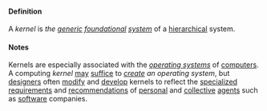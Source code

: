 #### Definition

A *kernel* is *the [generic](https://github.com/gcassel/Modular-Organizing-Terminology/blob/master/terms/generic.md) [foundational](https://github.com/gcassel/Modular-Organizing-Terminology/blob/master/terms/base.md) [system](https://github.com/gcassel/Modular-Organizing-Terminology/blob/master/terms/system.md)* of a [hierarchical](https://github.com/gcassel/Modular-Organizing-Terminology/blob/master/terms/hierarchy.md) system.

#### Notes

Kernels are especially associated with the *[operating systems](https://github.com/gcassel/Modular-Organizing-Terminology/blob/master/compound-terms/operating-system.md)* of [computers](https://github.com/gcassel/Modular-Organizing-Terminology/blob/master/terms/computer.md).   A computing *kernel* [may](https://github.com/gcassel/Modular-Organizing-Terminology/blob/master/terms/may.md) [suffice](https://github.com/gcassel/Modular-Organizing-Terminology/blob/master/terms/suffice.md) to *[create](https://github.com/gcassel/Modular-Organizing-Terminology/blob/master/terms/create.md) an operating system*, but [designers](https://github.com/gcassel/Modular-Organizing-Terminology/blob/master/terms/design.md) often [modify](https://github.com/gcassel/Modular-Organizing-Terminology/blob/master/terms/modify.md) and [develop](https://github.com/gcassel/Modular-Organizing-Terminology/blob/master/terms/develop.md) kernels to reflect the [specialized](https://github.com/gcassel/Modular-Organizing-Terminology/blob/master/terms/specialize.md) [requirements](https://github.com/gcassel/Modular-Organizing-Terminology/blob/master/terms/require.md) and [recommendations](https://github.com/gcassel/Modular-Organizing-Terminology/blob/master/terms/recommend.md) of [personal](https://github.com/gcassel/Modular-Organizing-Terminology/blob/master/terms/personal.md) and [collective](https://github.com/gcassel/Modular-Organizing-Terminology/blob/master/terms/collective.md) [agents](https://github.com/gcassel/Modular-Organizing-Terminology/blob/master/terms/agent.md) such as [software](https://github.com/gcassel/Modular-Organizing-Terminology/blob/master/terms/software.md) companies.  
